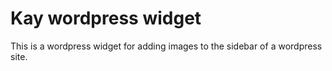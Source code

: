 # Kay wordpress widget
This is a wordpress widget for adding images to the sidebar of a wordpress site.
